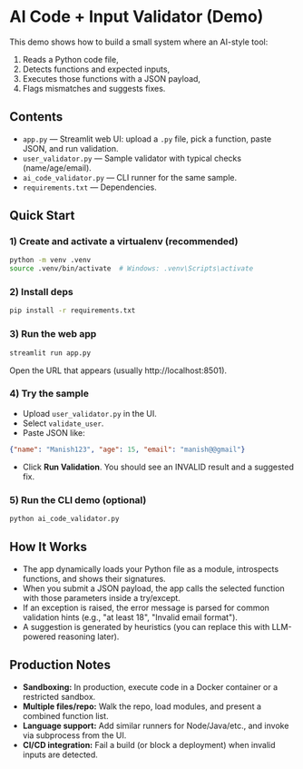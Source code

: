 
# AI Code + Input Validator (Demo)

This demo shows how to build a small system where an AI-style tool:
1. Reads a Python code file,
2. Detects functions and expected inputs,
3. Executes those functions with a JSON payload,
4. Flags mismatches and suggests fixes.

## Contents
- `app.py` — Streamlit web UI: upload a `.py` file, pick a function, paste JSON, and run validation.
- `user_validator.py` — Sample validator with typical checks (name/age/email).
- `ai_code_validator.py` — CLI runner for the same sample.
- `requirements.txt` — Dependencies.

## Quick Start

### 1) Create and activate a virtualenv (recommended)
```bash
python -m venv .venv
source .venv/bin/activate  # Windows: .venv\Scripts\activate
```

### 2) Install deps
```bash
pip install -r requirements.txt
```

### 3) Run the web app
```bash
streamlit run app.py
```
Open the URL that appears (usually http://localhost:8501).

### 4) Try the sample
- Upload `user_validator.py` in the UI.
- Select `validate_user`.
- Paste JSON like:
```json
{"name": "Manish123", "age": 15, "email": "manish@@gmail"}
```
- Click **Run Validation**. You should see an INVALID result and a suggested fix.

### 5) Run the CLI demo (optional)
```bash
python ai_code_validator.py
```

## How It Works

- The app dynamically loads your Python file as a module, introspects functions, and shows their signatures.
- When you submit a JSON payload, the app calls the selected function with those parameters inside a try/except.
- If an exception is raised, the error message is parsed for common validation hints (e.g., "at least 18", "Invalid email format").
- A suggestion is generated by heuristics (you can replace this with LLM-powered reasoning later).

## Production Notes

- **Sandboxing:** In production, execute code in a Docker container or a restricted sandbox.
- **Multiple files/repo:** Walk the repo, load modules, and present a combined function list.
- **Language support:** Add similar runners for Node/Java/etc., and invoke via subprocess from the UI.
- **CI/CD integration:** Fail a build (or block a deployment) when invalid inputs are detected.
